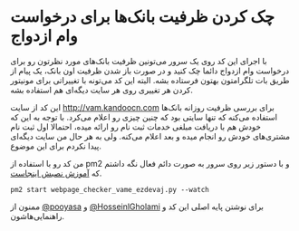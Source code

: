# چک کردن ظرفیت بانک‌ها برای درخواست وام ازدواج

با اجرای این کد روی یک سرور می‌تونین ظرفیت بانک‌های مورد نظرتون رو برای درخواست وام ازدواج دائما چک کنید و در صورت باز شدن ظرفیت اون بانک، یک پیام از طریق بات تلگرامتون بهتون فرستاده بشه.
البته این کد می‌تونه با تغییراتی برای مونیتور کردن هر تغییری روی هر سایت دیگه‌ای هم استفاده بشه.

این کد از سایت http://vam.kandoocn.com برای بررسی ظرفیت روزانه بانک‌ها استفاده می‌کنه که تنها سایتی بود که چنین چیزی رو اعلام می‌کرد. با توجه به این که خودش هم با دریافت مبلغی خدمات ثبت نام رو ارائه میده، احتمالا اول ثبت نام مشتری‌های خودش رو انجام میده و بعد اعلام می‌کنه. ولی به هر حال من سایت دیگه‌ای پیدا نکردم برای این موضوع.

من کد رو با استفاده از pm2 و با دستور زیر روی سرور به صورت دائم فعال نگه داشتم که [آموزش نصبش اینجاست](https://pm2.io/docs/runtime/guide/installation/).
 
`pm2 start webpage_checker_vame_ezdevaj.py --watch`

ممنون از [@pooyasa](https://www.github.com/pooyasa) و [@HosseinlGholami](https://www.github.com/HosseinlGholami) برای نوشتن پایه اصلی این کد و راهنمایی‌هاشون.
